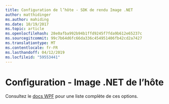 ```yaml
---
title: Configuration de l’hôte - SDK de rendu Image .NET
author: matthidinger
ms.author: mahiding
ms.date: 10/19/2017
ms.topic: article
ms.openlocfilehash: 28e0afba992b94b1ffd9245f7fda9b612e65237c
ms.sourcegitcommit: 99c7b64d6fc66da336c454951406fb42cd2a7427
ms.translationtype: MT
ms.contentlocale: fr-FR
ms.lasthandoff: 04/12/2019
ms.locfileid: "59553441"
---
```

# <a name="host-config---net-image"></a>Configuration - Image .NET de l’hôte

Consultez le [docs WPF](../net-wpf/getting-started.md) pour une liste complète de ces options.